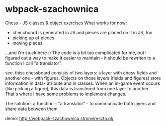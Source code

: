 # wbpack-szachownica
Chess - JS classes & object exercises
What works for now:
- checcboard is generated in JS and pieces are placed on it in JS, too
- picking up of pieces
- moving pieces

...and i'm stuck here :) The code is a bit too complicated for me, but I figured out a way to make it easier to maintain - it should be rewriten to a function I call "a translator":

see, thiss chessboard consists of two layers: a layer with chess fields and another one - with figures. Objects on those layers (fields and figures) store information in data- atribute and in classes. When an in-game event occurs (like picking a figure), this data is transfered from one layer to another. That's where I have some problems to implement changes.

The solution:
a function - "a translator" - to communicate both layers and share data between them.

demo: http://webpack-szachownica.stronyireszta.pl/
